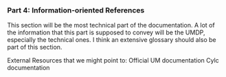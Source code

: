 ### Part 4: Information-oriented References
This section will be the most technical part of the documentation. A lot of the information that this part is supposed to convey will be the UMDP, especially the technical ones. I think an extensive glossary should also be part of this section.


External Resources that we might point to:
Official UM documentation
Cylc documentation